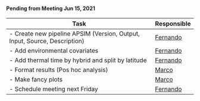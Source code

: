 #### Pending from Meeting Jun 15, 2021
|           Task                                                            |            Responsible                     |
|---------------------------------------------------------------------------|--------------------------------------------|
|- Create new pipeline APSIM (Version, Output, Input, Source, Description)  |   [Fernando](https://github.com/FerAguate) |
|- Add environmental covariates                                             |   [Fernando](https://github.com/FerAguate) |
|- Add thermal time by hybrid and split by latitude                         |   [Fernando](https://github.com/FerAguate) |
|- Format results (Pos hoc analysis)                                        |   [Marco](https://github.com/marcoolopez)  |
|- Make fancy plots                                                         |   [Marco](https://github.com/marcoolopez)  |
|- Schedule meeting next Friday                                             |   [Fernando](https://github.com/FerAguate) |
